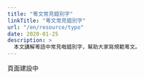 ```yaml
---
title: "粵文常見錯別字"
linkTitle: "粵文常見錯別字"
url: "/en/resource/typo"
date: 2020-01-25
description: >
  本文講解粵語中常見嘅錯別字，幫助大家寫規範粵文。
---
```


頁面建設中